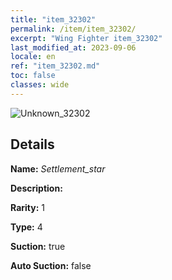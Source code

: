 ```yaml
---
title: "item_32302"
permalink: /item/item_32302/
excerpt: "Wing Fighter item_32302"
last_modified_at: 2023-09-06
locale: en
ref: "item_32302.md"
toc: false
classes: wide
---
```



 ![Unknown_32302](/images/item/Settlement_star_p.png)



## Details

 **Name:** *Settlement_star* 

 **Description:** 

 **Rarity:** 1 

 **Type:** 4 

 **Suction:** true 

 **Auto Suction:** false 


